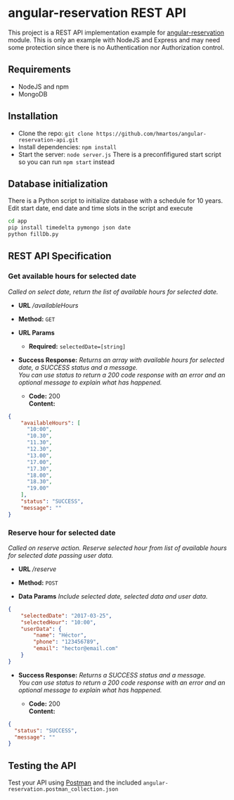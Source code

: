 # angular-reservation REST API

This project is a REST API implementation example for [angular-reservation]() module. This is only an example with NodeJS and Express and may need some protection since there is no Authentication nor Authorization control.

## Requirements

- NodeJS and npm
- MongoDB

## Installation

- Clone the repo: `git clone https://github.com/hmartos/angular-reservation-api.git`
- Install dependencies: `npm install`
- Start the server: `node server.js` There is a preconfifigured start script so you can run `npm start` instead

## Database initialization

There is a Python script to initialize database with a schedule for 10 years. Edit start date, end date and time slots in the script and execute

```bash
cd app
pip install timedelta pymongo json date
python fillDb.py
```

## REST API Specification

### Get available hours for selected date

  _Called on select date, return the list of available hours for selected date._

* **URL**
  _/availableHours_

* **Method:**
  `GET`
  
*  **URL Params**

   * **Required:**
  `selectedDate=[string]`

* **Success Response:**
  _Returns an array with available hours for selected date, a SUCCESS status and a message. <br/> You can use status to return a 200 code response with an error and an optional message to explain what has happened._
  * **Code:** 200 <br />
    **Content:** 
```json
{
	"availableHours": [
	  "10:00",
	  "10.30",
	  "11.30",
	  "12.30",
	  "13.00",
	  "17.00",
	  "17.30",
	  "18.00",
	  "18.30",
	  "19.00"
	],
	"status": "SUCCESS",
	"message": ""
}
```


### Reserve hour for selected date

  _Called on reserve action. Reserve selected hour from list of available hours for selected date passing user data._

* **URL**
  _/reserve_

* **Method:**
  `POST`
  
* **Data Params**
_Include selected date, selected data and user data._
```json
{
	"selectedDate": "2017-03-25",
	"selectedHour": "10:00",
	"userData": {
		"name": "Héctor",
		"phone": "123456789",
		"email": "hector@email.com"
	}
}
```

* **Success Response:**
  _Returns a SUCCESS status and a message. <br/> You can use status to return a 200 code response with an error and an optional message to explain what has happened._
  
  * **Code:** 200 <br />
    **Content:** 
```json
{
  "status": "SUCCESS",
  "message": ""
}
```

## Testing the API

Test your API using [Postman](https://www.getpostman.com/) and the included `angular-reservation.postman_collection.json`

